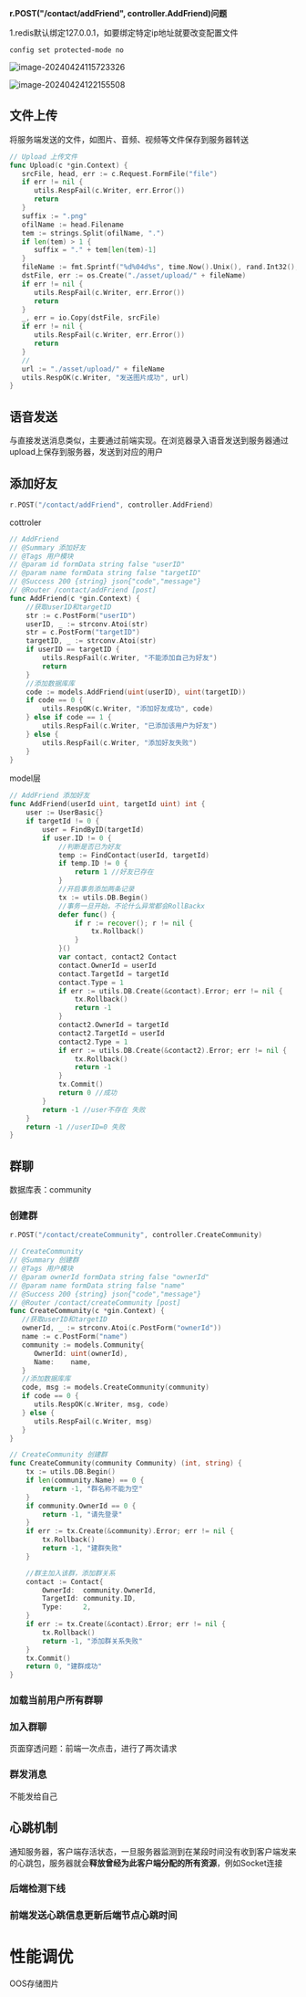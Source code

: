 **r.POST("/contact/addFriend", controller.AddFriend)问题**

1.redis默认绑定127.0.0.1，如要绑定特定ip地址就要改变配置文件

`config set protected-mode no`



![image-20240424115723326](C:\Users\lll\AppData\Roaming\Typora\typora-user-images\image-20240424115723326.png)

![image-20240424122155508](C:\Users\lll\AppData\Roaming\Typora\typora-user-images\image-20240424122155508.png)



## 文件上传

将服务端发送的文件，如图片、音频、视频等文件保存到服务器转送

```go
// Upload 上传文件
func Upload(c *gin.Context) {
   srcFile, head, err := c.Request.FormFile("file")
   if err != nil {
      utils.RespFail(c.Writer, err.Error())
      return
   }
   suffix := ".png"
   ofilName := head.Filename
   tem := strings.Split(ofilName, ".")
   if len(tem) > 1 {
      suffix = "." + tem[len(tem)-1]
   }
   fileName := fmt.Sprintf("%d%04d%s", time.Now().Unix(), rand.Int32(), suffix)
   dstFile, err := os.Create("./asset/upload/" + fileName)
   if err != nil {
      utils.RespFail(c.Writer, err.Error())
      return
   }
   _, err = io.Copy(dstFile, srcFile)
   if err != nil {
      utils.RespFail(c.Writer, err.Error())
      return
   }
   //
   url := "./asset/upload/" + fileName
   utils.RespOK(c.Writer, "发送图片成功", url)
}
```

## 语音发送

与直接发送消息类似，主要通过前端实现。在浏览器录入语音发送到服务器通过upload上保存到服务器，发送到对应的用户

## 添加好友

```go
r.POST("/contact/addFriend", controller.AddFriend)
```

cottroler

```go
// AddFriend
// @Summary 添加好友
// @Tags 用户模块
// @param id formData string false "userID"
// @param name formData string false "targetID"
// @Success 200 {string} json{"code","message"}
// @Router /contact/addFriend [post]
func AddFriend(c *gin.Context) {
	//获取userID和targetID
	str := c.PostForm("userID")
	userID, _ := strconv.Atoi(str)
	str = c.PostForm("targetID")
	targetID, _ := strconv.Atoi(str)
	if userID == targetID {
		utils.RespFail(c.Writer, "不能添加自己为好友")
		return
	}
	//添加数据库库
	code := models.AddFriend(uint(userID), uint(targetID))
	if code == 0 {
		utils.RespOK(c.Writer, "添加好友成功", code)
	} else if code == 1 {
		utils.RespFail(c.Writer, "已添加该用户为好友")
	} else {
		utils.RespFail(c.Writer, "添加好友失败")
	}
}
```

model层

```go
// AddFriend 添加好友
func AddFriend(userId uint, targetId uint) int {
	user := UserBasic{}
	if targetId != 0 {
		user = FindByID(targetId)
		if user.ID != 0 {
			//判断是否已为好友
			temp := FindContact(userId, targetId)
			if temp.ID != 0 {
				return 1 //好友已存在
			}
			//开启事务添加两条记录
			tx := utils.DB.Begin()
			//事务一旦开始，不论什么异常都会RollBackx
			defer func() {
				if r := recover(); r != nil {
					tx.Rollback()
				}
			}()
			var contact, contact2 Contact
			contact.OwnerId = userId
			contact.TargetId = targetId
			contact.Type = 1
			if err := utils.DB.Create(&contact).Error; err != nil {
				tx.Rollback()
				return -1
			}
			contact2.OwnerId = targetId
			contact2.TargetId = userId
			contact2.Type = 1
			if err := utils.DB.Create(&contact2).Error; err != nil {
				tx.Rollback()
				return -1
			}
			tx.Commit()
			return 0 //成功
		}
		return -1 //user不存在 失败
	}
	return -1 //userID=0 失败
}
```

## 群聊

数据库表：community

### 创建群

```go
r.POST("/contact/createCommunity", controller.CreateCommunity)
```

```go
// CreateCommunity
// @Summary 创建群
// @Tags 用户模块
// @param ownerId formData string false "ownerId"
// @param name formData string false "name"
// @Success 200 {string} json{"code","message"}
// @Router /contact/createCommunity [post]
func CreateCommunity(c *gin.Context) {
   //获取userID和targetID
   ownerId, _ := strconv.Atoi(c.PostForm("ownerId"))
   name := c.PostForm("name")
   community := models.Community{
      OwnerId: uint(ownerId),
      Name:    name,
   }
   //添加数据库库
   code, msg := models.CreateCommunity(community)
   if code == 0 {
      utils.RespOK(c.Writer, msg, code)
   } else {
      utils.RespFail(c.Writer, msg)
   }
}
```

```go
// CreateCommunity 创建群
func CreateCommunity(community Community) (int, string) {
	tx := utils.DB.Begin()
	if len(community.Name) == 0 {
		return -1, "群名称不能为空"
	}
	if community.OwnerId == 0 {
		return -1, "请先登录"
	}
	if err := tx.Create(&community).Error; err != nil {
		tx.Rollback()
		return -1, "建群失败"
	}

	//群主加入该群，添加群关系
	contact := Contact{
		OwnerId:  community.OwnerId,
		TargetId: community.ID,
		Type:     2,
	}
	if err := tx.Create(&contact).Error; err != nil {
		tx.Rollback()
		return -1, "添加群关系失败"
	}
	tx.Commit()
	return 0, "建群成功"
}
```

### 加载当前用户所有群聊



### 加入群聊

页面穿透问题：前端一次点击，进行了两次请求



### 群发消息

不能发给自己



## 心跳机制

通知服务器，客户端存活状态，一旦服务器监测到在某段时间没有收到客户端发来的心跳包，服务器就会**释放曾经为此客户端分配的所有资源**，例如Socket连接

### 后端检测下线

### 前端发送心跳信息更新后端节点心跳时间



# 性能调优

OOS存储图片



